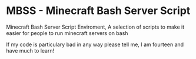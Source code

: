 MBSS - Minecraft Bash Server Script
==================

Minecraft Bash Server Script Enviroment, A selection of scripts to make it easier for people to run minecraft servers on bash

If my code is particulary bad in any way please tell me, I am fourteen and have much to learn!
